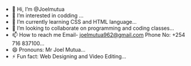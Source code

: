 - 👋 Hi, I’m @Joelmutua
- 👀 I’m interested in codding ...
- 🌱 I’m currently learning CSS and HTML language...
- 💞️ I’m looking to collaborate on programming and coding classes...
- 📫 How to reach me Email- joelmutua962@gmail.com Phone No: +254 716 837100...
- 😄 Pronouns: Mr Joel Mutua...
- ⚡ Fun fact: Web Designing and Video Editing...

<!---
Joelmutua/Joelmutua is a ✨ special ✨ repository because its `README.md` (this file) appears on your GitHub profile.
You can click the Preview link to take a look at your changes.
--->
